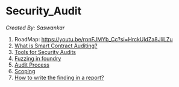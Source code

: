 # Security_Audit
_Created By: Saswankar_


   1) RoadMap: https://youtu.be/rpnFJMYb_Cc?si=HrckUldZa8JliLZu
   2) [What is Smart Contract Auditing?](smart_contract_auditing.md)
   3) [Tools for Security Audits](tools_for_audit.md)
   4) [Fuzzing in foundry](fuzzing.md)
   5) [Audit Process](audit-process.md)
   6) [Scoping](scoping.md)
   7) [How to write the finding in a report?](finding.md)


     


